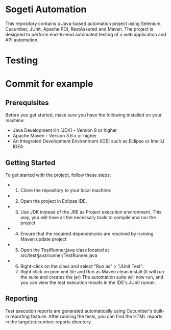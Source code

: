 # Sogeti Automation 
This repository contains a Java-based automation project using Selenium, Cucumber, JUnit, Apache POI, RestAssured and Maven. The project is designed to perform end-to-end automated testing of a web application and API automation.
# Testing
# Commit for example
## Prerequisites
Before you get started, make sure you have the following installed on your machine:

* Java Development Kit (JDK) - Version 8 or higher
* Apache Maven - Version 3.6.x or higher
* An Integrated Development Environment (IDE) such as Eclipse or IntelliJ IDEA

## Getting Started

To get started with the project, follow these steps:
   - 1.	Clone the repository to your local machine:
   - 2.	Open the project in Eclipse IDE.
   - 3.	Use JDK instead of the JRE as Project execution environment. This way, you will have all the necessary tools to compile and run the project
   - 4.	Ensure that the required dependencies are resolved by running Maven update project
   - 5.  Open the TestRunner.java class located at src/test/java/runner/TestRunner.java 
   - 6.	Right-click on the class and select "Run as" > "JUnit Test".
     7.	Right click on pom.xml file and Run as Maven clean install (It will run the suite and creates the jar)
The automation suite will now run, and you can view the test execution results in the IDE's JUnit runner.

## Reporting
Test execution reports are generated automatically using Cucumber's built-in reporting feature. After running the tests, you can find the HTML reports in the target/cucumber-reports directory.
